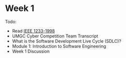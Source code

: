 # Week 1

Todo:

- Read [IEEE 1233-1998](https://github.com/phi12ip/cmis-330/blob/20f6771f9100eb1dd0d3f5790abb9b42f73e85f0/week1/IEEE-1233-1998%20-%20Guide%20for%20Developing%20System%20Requirements%20Specifications.pdf)
- UMGC Cyber Competition Team Transcript
- What is the Software Development Live Cycle (SDLC)?
- Module 1: Introduction to Software Engineering
- Week 1 Discussion


